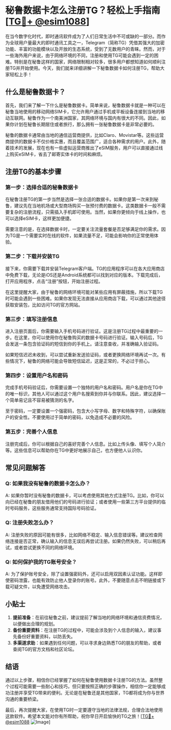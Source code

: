 # 秘鲁数据卡怎么注册TG？轻松上手指南[[TG💪+ @esim1088](https://t.me/s/esim1088)]

在当今数字化时代，即时通讯软件成为了人们日常生活中不可或缺的一部分。而作为全球用户量最大的即时通讯工具之一，Telegram（简称TG）凭借其强大的加密功能、丰富的功能模块以及开放的生态系统，受到了无数用户的青睐。然而，对于一些海外用户来说，由于网络环境的不同，注册和使用TG可能会遇到一定的困难。特别是在秘鲁这样的国家，网络限制相对较多，很多用户都想知道如何顺利注册TG并开始使用。今天，我们就来详细讲解一下秘鲁数据卡如何注册TG，帮助大家轻松上手！

## 什么是秘鲁数据卡？

首先，我们来了解一下什么是秘鲁数据卡。简单来说，秘鲁数据卡就是一种可以在秘鲁当地使用的移动网络SIM卡，它允许用户通过手机或平板设备连接到当地的移动互联网。秘鲁作为一个南美洲国家，其网络环境与国内有很大的不同。因此，如果你计划在秘鲁长期居住或者旅行，那么拥有一张秘鲁数据卡是非常必要的。

秘鲁的数据卡通常由当地的通信运营商提供，比如Claro、Movistar等。这些运营商提供的数据卡不仅价格实惠，而且覆盖范围广，适合各种需求的用户。此外，随着技术的发展，现在也有一些虚拟运营商推出了eSIM服务，用户可以直接通过线上购买eSIM卡，省去了邮寄实体卡的时间和麻烦。

## 注册TG的基本步骤

### 第一步：选择合适的秘鲁数据卡

在秘鲁注册TG的第一步当然是选择一张合适的数据卡。如果你是第一次来到秘鲁，建议先在当地机场或大型商场购买一张预付费的数据卡。这类数据卡一般不需要复杂的注册流程，只需插入手机即可使用。当然，如果你更倾向于线上操作，也可以选择eSIM卡，这样更加便捷。

需要注意的是，在选择数据卡时，一定要关注流量套餐是否足够满足你的需求。因为TG是一个需要实时在线的软件，如果流量不足，可能会影响你的正常使用体验。

### 第二步：下载并安装TG

接下来，你需要下载并安装Telegram客户端。TG的应用程序可以在各大应用商店中免费下载，无论是iOS还是Android系统都可以找到对应的版本。下载完成后，打开应用程序，点击“注册”按钮，开始注册过程。

在这里提醒大家，由于秘鲁的网络环境可能对某些应用有屏蔽措施，所以下载TG时可能会遇到一些困难。如果你发现无法直接从应用商店下载，可以通过其他途径获取安装包，比如访问TG的官方网站。

### 第三步：填写注册信息

进入注册页面后，你需要输入手机号码进行验证。这是注册TG过程中最重要的一步。在这里，你可以使用你在秘鲁购买的数据卡号码进行验证。输入号码后，TG会发送一条包含验证码的短信到你的手机上。请注意查收，并准确输入验证码。

如果短信迟迟未收到，可以尝试重新发送验证码，或者更换网络环境再试一次。有些情况下，秘鲁的网络可能会导致短信延迟，这是正常的，不必过于担心。

### 第四步：设置用户名和密码

完成手机号码验证后，你需要设置一个独特的用户名和密码。用户名是你在TG中的唯一标识，其他人可以通过这个用户名搜索到你并与你联系。因此，建议选择一个简单易记且不容易被猜测的名字。

至于密码，一定要设置一个强密码，包含大小写字母、数字和特殊字符，以确保账户的安全性。不要使用过于简单的密码，以免造成不必要的风险。

### 第五步：完善个人信息

注册完成后，你可以根据自己的喜好完善个人信息。比如上传头像、填写个人简介等。这些信息可以帮助你在TG中更好地展示自己，也方便他人认识你。

## 常见问题解答

### Q: 如果我没有秘鲁的数据卡怎么办？

A: 如果你暂时没有秘鲁的数据卡，可以考虑使用其他方式注册TG。比如，你可以向已经在秘鲁的朋友借用他们的号码进行验证；或者使用一些第三方平台提供的临时号码服务，这些服务通常支持国际号码验证。

### Q: 注册失败怎么办？

A: 注册失败的原因可能有很多，比如网络不稳定、输入信息错误等。建议检查网络连接是否正常，确认输入的信息无误后再尝试注册。如果仍然失败，可以稍后再试，或者尝试更换不同的网络环境。

### Q: 如何保护我的TG账号安全？

A: 为了保护账号安全，除了设置强密码外，还可以启用双因素认证功能。这样即使密码泄露，也能有效防止他人登录你的账号。此外，不要随意点击不明链接或下载可疑文件，以免遭受网络攻击。

## 小贴士

1. **提前准备**：在前往秘鲁之前，建议提前了解当地的网络环境和通信资费情况，以便做出合理的规划。
2. **备份重要资料**：在注册TG的过程中，可能会涉及到个人信息的输入，建议事先备份好重要资料，以防丢失。
3. **多渠道求助**：如果遇到任何问题，可以寻求身边熟悉TG的朋友的帮助，或者查阅TG的官方文档和社区论坛。

## 结语

通过以上步骤，相信你已经掌握了如何在秘鲁使用数据卡注册TG的方法。虽然整个过程可能需要一些耐心和技巧，但只要按照正确的步骤操作，相信你一定能够成功注册并享受TG带来的便利。无论是在秘鲁还是其他国家，TG都将成为你与世界沟通的重要桥梁。

最后，再次提醒大家，在使用TG时一定要遵守当地的法律法规，合理合法地使用这款软件。希望本文能对你有所帮助，祝你早日开启愉快的TG之旅！[[TG💪+ @esim1088](https://t.me/s/esim1088) ![Image](https://i.postimg.cc/4NQfJmqS/Snipaste-2025-05-13-00-14-12.png)]